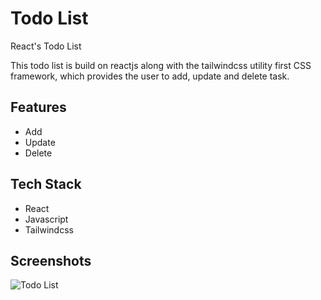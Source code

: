 # Todo List

React's Todo List

This todo list is build on reactjs along with the tailwindcss utility first CSS framework, which provides the user to add, update and delete task.
## Features

- Add
- Update
- Delete


## Tech Stack

- React
- Javascript
- Tailwindcss


## Screenshots
![Todo List](https://github.com/user-attachments/assets/025f7b7b-7e2a-41a7-8760-b507aebfc652)



